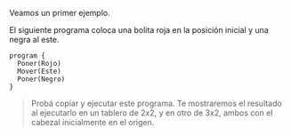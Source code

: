 Veamos un primer ejemplo.

El siguiente programa coloca una bolita roja en la posición inicial y una negra al este.

```puppet
program {
  Poner(Rojo)
  Mover(Este)
  Poner(Negro)
}
```

> Probá copiar y ejecutar este programa. Te mostraremos el resultado al ejecutarlo en un tablero de 2x2, y en otro de 3x2, ambos con el cabezal inicialmente en el origen.